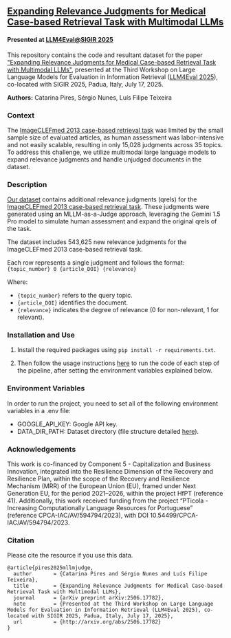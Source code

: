 ## [Expanding Relevance Judgments for Medical Case-based Retrieval Task with Multimodal LLMs](http://arxiv.org/abs/2506.17782)
#### Presented at [LLM4Eval@SIGIR 2025](https://llm4eval.github.io/SIGIR2025/)

This repository contains the code and resultant dataset for the paper ["Expanding Relevance Judgments for Medical Case-based Retrieval Task with Multimodal LLMs"](http://arxiv.org/abs/2506.17782), presented at the Third Workshop on Large Language Models for Evaluation in Information Retrieval ([LLM4Eval 2025](https://llm4eval.github.io/SIGIR2025/)), co-located with SIGIR 2025, Padua, Italy, July 17, 2025.

<b>Authors:</b> Catarina Pires, Sérgio Nunes, Luís Filipe Teixeira

### Context

The [ImageCLEFmed 2013 case-based retrieval task](https://www.imageclef.org/2013/medical) was limited by the small sample size of evaluated articles, as human assessment was labor-intensive and not easily scalable, resulting in only 15,028 judgments across 35 topics. To address this challenge, we utilize multimodal large language models to expand relevance judgments and handle unjudged documents in the dataset.

### Description

[Our dataset](https://doi.org/10.5281/zenodo.14866103) contains additional relevance judgments (qrels) for the [ImageCLEFmed 2013 case-based retrieval task](https://www.imageclef.org/2013/medical). These judgments were generated using an MLLM-as-a-Judge approach, leveraging the Gemini 1.5 Pro model to simulate human assessment and expand the original qrels of the task.

The dataset includes 543,625 new relevance judgments for the ImageCLEFmed 2013 case-based retrieval task.

Each row represents a single judgment and follows the format:
`{topic_number} 0 {article_DOI} {relevance}`

Where:
- `{topic_number}` refers to the query topic.
- `{article_DOI}` identifies the document.
- `{relevance}` indicates the degree of relevance (0 for non-relevant, 1 for relevant).


### Installation and Use
1. Install the required packages using `pip install -r requirements.txt`.

2. Then follow the usage instructions [here](src/README.md) to run the code of each step of the pipeline, after setting the environment variables explained below.


### Environment Variables

In order to run the project, you need to set all of the following environment variables in a .env file:

- GOOGLE_API_KEY: Google API key.
- DATA_DIR_PATH: Dataset directory (file structure detailed [here](https://github.com/catarinaopires/eval-multimodal-medical-case-retrieval/blob/main/README.md#dataset)).


### Acknowledgements

This work is co-financed by Component 5 - Capitalization and Business Innovation, integrated into the Resilience Dimension of the Recovery and Resilience Plan, within the scope of the Recovery and Resilience Mechanism (MRR) of the European Union (EU), framed under Next Generation EU, for the period 2021–2026, within the project HfPT (reference 41).
Additionally, this work received funding from the project “PTicola - Increasing Computationally Language Resources for Portuguese” (reference CPCA-IAC/AV/594794/2023), with DOI 10.54499/CPCA-IAC/AV/594794/2023.

### Citation

Please cite the resource if you use this data.

```
@article{pires2025mllmjudge,
  author       = {Catarina Pires and Sérgio Nunes and Luís Filipe Teixeira},
  title        = {Expanding Relevance Judgments for Medical Case-based Retrieval Task with Multimodal LLMs},
  journal      = {arXiv preprint arXiv:2506.17782},
  note         = {Presented at the Third Workshop on Large Language Models for Evaluation in Information Retrieval (LLM4Eval 2025), co-located with SIGIR 2025, Padua, Italy, July 17, 2025},
  url          = {http://arxiv.org/abs/2506.17782}
}
```
